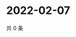 # 2022-02-07

共 0 条

<!-- BEGIN WEIBO -->
<!-- 最后更新时间 Mon Feb 07 2022 14:16:50 GMT+0800 (China Standard Time) -->

<!-- END WEIBO -->
